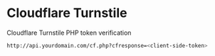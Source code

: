 # Cloudflare Turnstile

Cloudflare Turnstile PHP token verification

```sh
http://api.yourdomain.com/cf.php?cfresponse=<client-side-token>
```
